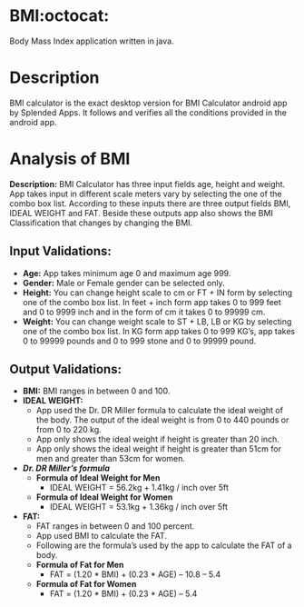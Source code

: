# BMI:octocat:
Body Mass Index application written in java.

# Description
  BMI calculator is the exact desktop version for BMI Calculator android app by Splended Apps.
  It follows and verifies all the conditions provided in the android app.

# Analysis of BMI 
**Description:** BMI Calculator has three input fields age, height and weight. App takes input in different scale meters vary by selecting the one of the combo box list. According to these inputs there are three output fields BMI, IDEAL WEIGHT and FAT. Beside these outputs app also shows the BMI Classification that changes by changing the BMI.
## Input Validations: 
* **Age:** App takes minimum age 0 and maximum age 999.
* **Gender:** Male or Female gender can be selected only.
* **Height:** You can change height scale to cm or FT + IN form by selecting one of the combo box list. In feet + inch form app takes 0 to 999 feet and 0 to 9999 inch and in the form of cm it takes 0 to 99999 cm.
* **Weight:** You can change weight scale to ST + LB, LB or KG by selecting one of the combo box list. In KG form app takes 0 to 999 KG’s, app takes 0 to 99999 pounds and 0 to 999 stone and 0 to 99999 pound.
## Output Validations:
* **BMI:** BMI ranges in between 0 and 100.
* **IDEAL WEIGHT:**
	* App used the Dr. DR Miller formula to calculate the ideal weight of the body. The output of the ideal weight is from 0 to 440 pounds or from 0 to 220 kg.
	* App only shows the ideal weight if height is greater than 20 inch.
	* App only shows the ideal weight if height is greater than 51cm for men and greater than 53cm for women.
* ***Dr. DR Miller’s formula***
	* **Formula of Ideal Weight for Men**
		* IDEAL WEIGHT = 56.2kg + 1.41kg / inch over 5ft
	* **Formula of Ideal Weight for Women**
		* IDEAL WEIGHT = 53.1kg + 1.36kg / inch over 5ft
* **FAT:**
	* FAT ranges in between 0 and 100 percent.
	* App used BMI to calculate the FAT.
	* Following are the formula’s used by the app to calculate the FAT of a body.
	* **Formula of Fat for Men**
		* FAT = (1.20 * BMI) + (0.23 * AGE) – 10.8 – 5.4
	* **Formula of Fat for Women**
		* FAT = (1.20 * BMI) + (0.23 * AGE) – 5.4
